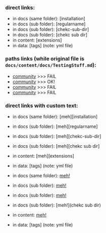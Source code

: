 ### direct links:

* in docs (same folder): [installation]
* in docs (sub folder): [regularname]
* in docs (sub folder): [chekc-sub-dir]
* in docs (sub folder): [chekc sub dir]
* in content: [extensions]
* in data: [tags] (note: yml file)


### paths links (while original file is `docs/content/docs/TestingStuff.md`):

* [community](community.md)  >>> FAIL
* [community](./getting-started/community.md)  >>> OK!
* [community](./content/getting-started/community.md)  >>> FAIL
* [community](./docs/content/getting-started/community.md)  >>> FAIL


### direct links with custom text:

* in docs (same folder): [meh][installation]
* in docs (sub folder):  [meh][regularname]
* in docs (sub folder):  [meh][chekc-sub-dir]
* in docs (sub folder):  [meh][chekc sub dir]
* in content:            [meh][extensions]
* in data: [tags] (note: yml file)


* in docs (same folder): [meh!](installation)
* in docs (sub folder):  [meh!](regularname)
* in docs (sub folder):  [meh!](chekc-sub-dir)
* in docs (sub folder):  [meh!](chekc sub dir)
* in content:            [meh!](extensions)
* in data: [tags] (note: yml file)

